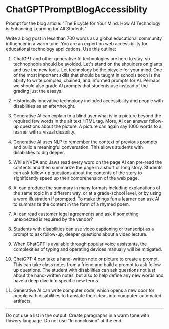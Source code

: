 # ChatGPTPromptBlogAccessiblity
Prompt for the blog article: "The Bicycle for Your Mind: How AI Technology is Enhancing Learning for All Students"


Write a blog post in less than 700 words as a global educational community influencer in a warm tone.  You are an expert on web accessibility for educational technology applications. Use this outline:

1. ChatGPT and other generative AI technologies are here to stay, so technophobia should be avoided.  Let's stand on the shoulders on giants and use the new tools.  Let technology be the bicycle for your mind.  One of the most important skills that should be taught in schools soon is the ability to write complex, chained, and informed prompts for AI.  Perhaps we should also grade AI prompts that students use instead of the grading just the essays.

2. Historically innovative technology included accessibility and people with disabilities as an afterthought.  
3. Generative AI can explain to a blind user what is in a picture beyond the required few words in the alt text HTML tag.  More, AI can answer follow-up questions about the picture.  A picture can again say 1000 words to a learner with a visual disability.
4. Generative AI uses NLP to remember the context of previous prompts and build a meaningful conversation.  This allows students with disabilities to dig deeper.
5. While NVDA and Jaws read every word on the page AI can pre-read the contents and then summarize the page in a short or long story.  Students can ask follow-up questions about the contents of the story to significantly speed up their comprehension of the web page.
6. AI can produce the summary in many formats including explanations of the same topic in a different way, or at a grade-school level, or by using a word illustration if prompted.  To make things fun a learner can ask AI to summarize the content in the form of a rhymed poem.  
7. AI can read customer legal agreements and ask if something unexpected is required by the vendor?
8. Students with disabilities can use video captioning or transcript as a prompt to ask follow-up, deeper questions about a video lecture.
9.  When ChatGPT is available through popular voice assistants, the complexities of typing and operating devices manually will be mitigated.
10. ChatGPT-4 can take a hand-written note or picture to create a prompt.  This can take class notes from a friend and build a prompt to ask follow-up questions.  The student with disabilities can ask questions not just about the hand-written notes, but also to help define any new words and have a deep dive into specific new terms.
11.  Generative AI can write computer code, which opens a new door for people with disabilities to translate their ideas into computer-automated artifacts.

---
Do not use a list in the output. Create paragraphs in a warm tone with flowery language.  Do not use "In conclusion" at the end.  
